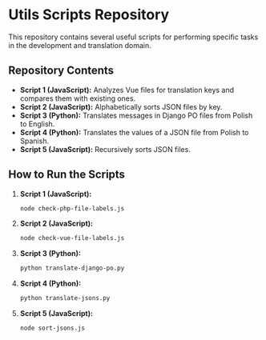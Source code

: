 # Utils Scripts Repository

This repository contains several useful scripts for performing specific tasks in the development and translation domain.

## Repository Contents

- **Script 1 (JavaScript):** Analyzes Vue files for translation keys and compares them with existing ones.
- **Script 2 (JavaScript):** Alphabetically sorts JSON files by key.
- **Script 3 (Python):** Translates messages in Django PO files from Polish to English.
- **Script 4 (Python):** Translates the values of a JSON file from Polish to Spanish.
- **Script 5 (JavaScript):** Recursively sorts JSON files.

## How to Run the Scripts

1. **Script 1 (JavaScript):**
    ```bash
    node check-php-file-labels.js
    ```

2. **Script 2 (JavaScript):**
    ```bash
    node check-vue-file-labels.js
    ```

3. **Script 3 (Python):**
    ```bash
    python translate-django-po.py
    ```

4. **Script 4 (Python):**
    ```bash
    python translate-jsons.py
    ```

5. **Script 5 (JavaScript):**
    ```bash
    node sort-jsons.js
    ```
